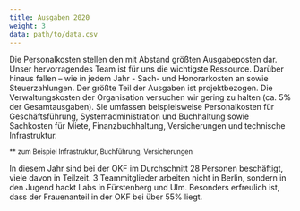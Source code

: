 ```yaml
---
title: Ausgaben 2020
weight: 3
data: path/to/data.csv
---
```


Die Personalkosten stellen den mit Abstand größten Ausgabeposten dar. Unser hervorragendes Team ist für uns die wichtigste Ressource. Darüber hinaus fallen – wie in jedem Jahr - Sach- und Honorarkosten an sowie Steuerzahlungen. Der größte Teil der Ausgaben ist projektbezogen. Die Verwaltungskosten der Organisation versuchen wir gering zu halten (ca. 5% der Gesamtausgaben). Sie umfassen beispielsweise Personalkosten für Geschäftsführung, Systemadministration und Buchhaltung sowie Sachkosten für Miete, Finanzbuchhaltung, Versicherungen und technische Infrastruktur.

<div class="ausgaben"></div>
<small>** zum Beispiel Infrastruktur, Buchführung, Versicherungen</small>

In diesem Jahr sind bei der OKF im Durchschnitt 28 Personen beschäftigt, viele davon in Teilzeit. 3 Teammitglieder arbeiten nicht in Berlin, sondern in den Jugend hackt Labs in Fürstenberg und Ulm. Besonders erfreulich ist, dass der Frauenanteil in der OKF bei über 55% liegt.
